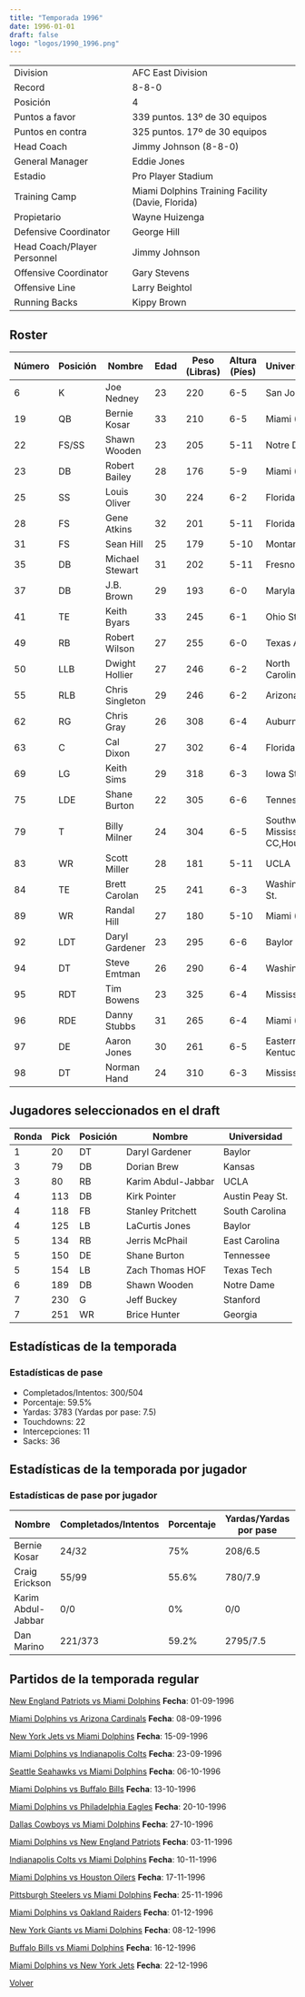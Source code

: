 ```yaml
---
title: "Temporada 1996"
date: 1996-01-01
draft: false
logo: "logos/1990_1996.png"
---
```


|                      |                      |
|-------------------------|---------------------------|
| Division               | AFC East Division            |
| Record                 | 8-8-0              |
| Posición               | 4            |
| Puntos a favor         | 339 puntos. 13º de 30 equipos           |
| Puntos en contra       | 325 puntos. 17º de 30 equipos       |
| Head Coach             | Jimmy Johnson (8-8-0)               |
| General Manager        | Eddie Jones      |
| Estadio                | Pro Player Stadium             |
| Training Camp          | Miami Dolphins Training Facility (Davie, Florida)        |
| Propietario | Wayne Huizenga |
| Defensive Coordinator | George Hill |
| Head Coach/Player Personnel | Jimmy Johnson |
| Offensive Coordinator | Gary Stevens |
| Offensive Line | Larry Beightol |
| Running Backs | Kippy Brown |


## Roster

| Número | Posición | Nombre           | Edad | Peso (Libras) | Altura (Píes) | Universidad          |
|--------|----------|------------------|------|---------------|---------------|----------------------|
| 6 | K | Joe Nedney | 23 | 220 | 6-5 | San Jose St. |
| 19 | QB | Bernie Kosar | 33 | 210 | 6-5 | Miami (FL) |
| 22 | FS/SS | Shawn Wooden | 23 | 205 | 5-11 | Notre Dame |
| 23 | DB | Robert Bailey | 28 | 176 | 5-9 | Miami (FL) |
| 25 | SS | Louis Oliver | 30 | 224 | 6-2 | Florida |
| 28 | FS | Gene Atkins | 32 | 201 | 5-11 | Florida A&M |
| 31 | FS | Sean Hill | 25 | 179 | 5-10 | Montana St. |
| 35 | DB | Michael Stewart | 31 | 202 | 5-11 | Fresno St. |
| 37 | DB | J.B. Brown | 29 | 193 | 6-0 | Maryland |
| 41 | TE | Keith Byars | 33 | 245 | 6-1 | Ohio St. |
| 49 | RB | Robert Wilson | 27 | 255 | 6-0 | Texas A&M |
| 50 | LLB | Dwight Hollier | 27 | 246 | 6-2 | North Carolina |
| 55 | RLB | Chris Singleton | 29 | 246 | 6-2 | Arizona |
| 62 | RG | Chris Gray | 26 | 308 | 6-4 | Auburn |
| 63 | C | Cal Dixon | 27 | 302 | 6-4 | Florida |
| 69 | LG | Keith Sims | 29 | 318 | 6-3 | Iowa St. |
| 75 | LDE | Shane Burton | 22 | 305 | 6-6 | Tennessee |
| 79 | T | Billy Milner | 24 | 304 | 6-5 | Southwest Mississippi CC,Houston |
| 83 | WR | Scott Miller | 28 | 181 | 5-11 | UCLA |
| 84 | TE | Brett Carolan | 25 | 241 | 6-3 | Washington St. |
| 89 | WR | Randal Hill | 27 | 180 | 5-10 | Miami (FL) |
| 92 | LDT | Daryl Gardener | 23 | 295 | 6-6 | Baylor |
| 94 | DT | Steve Emtman | 26 | 290 | 6-4 | Washington |
| 95 | RDT | Tim Bowens | 23 | 325 | 6-4 | Mississippi |
| 96 | RDE | Danny Stubbs | 31 | 265 | 6-4 | Miami (FL) |
| 97 | DE | Aaron Jones | 30 | 261 | 6-5 | Eastern Kentucky |
| 98 | DT | Norman Hand | 24 | 310 | 6-3 | Mississippi |


## Jugadores seleccionados en el draft

| Ronda | Pick | Posición | Nombre           | Universidad          |
|-------|------|----------|------------------|----------------------|
| 1 | 20 | DT | Daryl Gardener | Baylor |
| 3 | 79 | DB | Dorian Brew | Kansas |
| 3 | 80 | RB | Karim Abdul-Jabbar | UCLA |
| 4 | 113 | DB | Kirk Pointer | Austin Peay St. |
| 4 | 118 | FB | Stanley Pritchett | South Carolina |
| 4 | 125 | LB | LaCurtis Jones | Baylor |
| 5 | 134 | RB | Jerris McPhail | East Carolina |
| 5 | 150 | DE | Shane Burton | Tennessee |
| 5 | 154 | LB | Zach Thomas HOF | Texas Tech |
| 6 | 189 | DB | Shawn Wooden | Notre Dame |
| 7 | 230 | G | Jeff Buckey | Stanford |
| 7 | 251 | WR | Brice Hunter | Georgia |


## Estadísticas de la temporada
### Estadísticas de pase
* Completados/Intentos: 300/504
* Porcentaje: 59.5%
* Yardas: 3783 (Yardas por pase: 7.5)
* Touchdowns: 22
* Intercepciones: 11
* Sacks: 36

## Estadísticas de la temporada por jugador
### Estadísticas de pase por jugador
| Nombre | Completados/Intentos | Porcentaje | Yardas/Yardas por pase | TDs | Intercepciones | Sacks |
|--------|----------------------|------------|------------------------|-----|----------------|-------|
| Bernie Kosar | 24/32 | 75% | 208/6.5 | 1 | 0 | 6 |
| Craig Erickson | 55/99 | 55.6% | 780/7.9 | 4 | 2 | 11 |
| Karim Abdul-Jabbar | 0/0 | 0% | 0/0 | 0 | 0 | 1 |
| Dan Marino | 221/373 | 59.2% | 2795/7.5 | 17 | 9 | 18 |


## Partidos de la temporada regular

[New England Patriots vs Miami Dolphins](/historia/partidos/ne-mia-19960901) **Fecha**: 01-09-1996

[Miami Dolphins vs Arizona Cardinals](/historia/partidos/mia-ari-19960908) **Fecha**: 08-09-1996

[New York Jets vs Miami Dolphins](/historia/partidos/nyj-mia-19960915) **Fecha**: 15-09-1996

[Miami Dolphins vs Indianapolis Colts](/historia/partidos/mia-ind-19960923) **Fecha**: 23-09-1996

[Seattle Seahawks vs Miami Dolphins](/historia/partidos/sea-mia-19961006) **Fecha**: 06-10-1996

[Miami Dolphins vs Buffalo Bills](/historia/partidos/mia-buf-19961013) **Fecha**: 13-10-1996

[Miami Dolphins vs Philadelphia Eagles](/historia/partidos/mia-phi-19961020) **Fecha**: 20-10-1996

[Dallas Cowboys vs Miami Dolphins](/historia/partidos/dal-mia-19961027) **Fecha**: 27-10-1996

[Miami Dolphins vs New England Patriots](/historia/partidos/mia-ne-19961103) **Fecha**: 03-11-1996

[Indianapolis Colts vs Miami Dolphins](/historia/partidos/ind-mia-19961110) **Fecha**: 10-11-1996

[Miami Dolphins vs Houston Oilers](/historia/partidos/mia-hou-19961117) **Fecha**: 17-11-1996

[Pittsburgh Steelers vs Miami Dolphins](/historia/partidos/pit-mia-19961125) **Fecha**: 25-11-1996

[Miami Dolphins vs Oakland Raiders](/historia/partidos/mia-oak-19961201) **Fecha**: 01-12-1996

[New York Giants vs Miami Dolphins](/historia/partidos/nyg-mia-19961208) **Fecha**: 08-12-1996

[Buffalo Bills vs Miami Dolphins](/historia/partidos/buf-mia-19961216) **Fecha**: 16-12-1996

[Miami Dolphins vs New York Jets](/historia/partidos/mia-nyj-19961222) **Fecha**: 22-12-1996





[Volver](/historia)